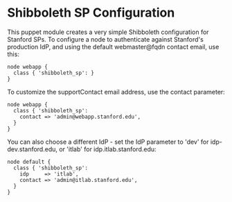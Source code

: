 # Shibboleth SP Configuration

This puppet module creates a very simple Shibboleth configuration
for Stanford SPs.  To configure a node to authenticate against
Stanford's production IdP, and using the default webmaster@fqdn
contact email, use this:

    node webapp {
      class { 'shibboleth_sp': }
    }

To customize the supportContact email address, use the contact
parameter:

    node webapp {
      class { 'shibboleth_sp':
        contact => 'admin@webapp.stanford.edu',
      }
    }

You can also choose a different IdP - set the IdP parameter to 'dev'
for idp-dev.stanford.edu, or 'itlab' for idp.itlab.stanford.edu:

    node default {
      class { 'shibboleth_sp':
        idp     => 'itlab',
        contact => 'admin@itlab.stanford.edu',
      }
    }



